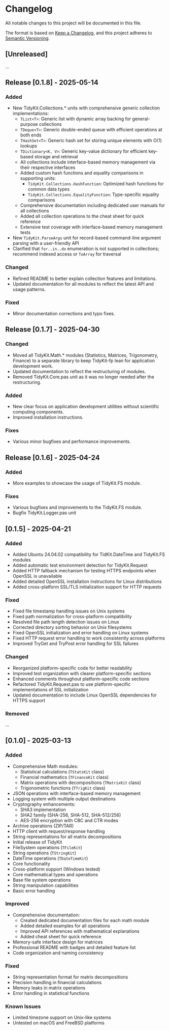 # Changelog

All notable changes to this project will be documented in this file.

The format is based on [Keep a Changelog](https://keepachangelog.com/en/1.0.0/),
and this project adheres to [Semantic Versioning](https://semver.org/spec/v2.0.0.html).

## [Unreleased]

...

## Release [0.1.8] - 2025-05-14

### Added
- New TidyKit.Collections.* units with comprehensive generic collection implementations:
  - `TList<T>`: Generic list with dynamic array backing for general-purpose collections
  - `TDeque<T>`: Generic double-ended queue with efficient operations at both ends
  - `THashSet<T>`: Generic hash set for storing unique elements with O(1) lookups
  - `TDictionary<K, V>`: Generic key-value dictionary for efficient key-based storage and retrieval
  - All collections include interface-based memory management via their respective interfaces
  - Added custom hash functions and equality comparisons in supporting units:
    - `TidyKit.Collections.HashFunction`: Optimized hash functions for common data types
    - `TidyKit.Collections.EqualityFunction`: Type-specific equality comparisons
  - Comprehensive documentation including dedicated user manuals for all collections
  - Added all collection operations to the cheat sheet for quick reference
  - Extensive test coverage with interface-based memory management tests
- New `TidyKit.ParseArgs` unit for record-based command-line argument parsing with a user-friendly API
- Clarified that `for..in..do` enumeration is not supported in collections; recommend indexed access or `ToArray` for traversal

### Changed
- Refined README to better explain collection features and limitations.
- Updated documentation for all modules to reflect the latest API and usage patterns.

### Fixed
- Minor documentation corrections and typo fixes.

## Release [0.1.7] - 2025-04-30

### Changed

- Moved all TidyKit.Math.* modules (Statistics, Matrices, Trigonometry, Finance) to a separate library to keep TidyKit-fp lean for application development work.
- Updated documentation to reflect the restructuring of modules.
- Removed TidyKit.Core.pas unit as it was no longer needed after the restructuring.


### Added

- New clear focus on application development utilities without scientific computing components.
- Improved installation instructions.

### Fixes

- Various minor bugfixes and performance improvements.

## Release [0.1.6] - 2025-04-24

### Added

- More examples to showcase the usage of TidyKit.FS module.

### Fixes

- Various bugfixes and improvements to the TidyKit.FS module.
- Bugfix TidyKit.Logger.pas unit

## [0.1.5] - 2025-04-21

### Added

- Added Ubuntu 24.04.02 compatibility for TidKit.DateTime and TidyKit.FS modules
- Added automatic test environment detection for TidyKit.Request
- Added HTTP fallback mechanism for testing HTTPS endpoints when OpenSSL is unavailable
- Added detailed OpenSSL installation instructions for Linux distributions
- Added cross-platform SSL/TLS initialization support for HTTP requests

### Fixed

- Fixed file timestamp handling issues on Unix systems
- Fixed path normalization for cross-platform compatibility
- Resolved file path length detection issues on Linux
- Corrected directory sorting behavior on Unix filesystems
- Fixed OpenSSL initialization and error handling on Linux systems
- Fixed HTTP request error handling to work consistently across platforms
- Improved TryGet and TryPost error handling for SSL failures

### Changed

- Reorganized platform-specific code for better readability
- Improved test organization with clearer platform-specific sections 
- Enhanced comments throughout platform-specific code sections
- Refactored TidyKit.Request.pas to use platform-specific implementations of SSL initialization
- Updated documentation to include Linux OpenSSL dependencies for HTTPS support

### Removed

...

## [0.1.0] - 2025-03-13

### Added

- Comprehensive Math modules:
  - Statistical calculations (`TStatsKit` class)
  - Financial mathematics (`TFinanceKit` class)
  - Matrix operations with decompositions (`TMatrixKit` class)
  - Trigonometric functions (`TTrigKit` class)
- JSON operations with interface-based memory management
- Logging system with multiple output destinations
- Cryptography enhancements:
  - SHA3 implementation
  - SHA2 family (SHA-256, SHA-512, SHA-512/256)
  - AES-256 encryption with CBC and CTR modes
- Archive operations (ZIP/TAR)
- HTTP client with request/response handling
- String representations for all matrix decompositions
- Initial release of TidyKit
- FileSystem operations (`TFileKit`)
- String operations (`TStringKit`)
- DateTime operations (`TDateTimeKit`)
- Core functionality
- Cross-platform support (Windows tested)
- Core mathematical types and operations
- Base file system operations
- String manipulation capabilities
- Basic error handling

### Improved

- Comprehensive documentation:
  - Created dedicated documentation files for each math module
  - Added detailed examples for all operations
  - Improved API references with mathematical explanations
  - Added cheat sheet for quick reference
- Memory-safe interface design for matrices
- Professional README with badges and detailed feature list
- Code organization and naming consistency

### Fixed

- String representation format for matrix decompositions
- Precision handling in financial calculations
- Memory leaks in matrix operations
- Error handling in statistical functions

### Known Issues

- Limited timezone support on Unix-like systems
- Untested on macOS and FreeBSD platforms